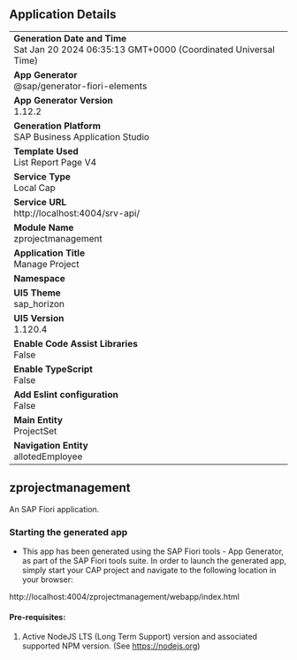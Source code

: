 ## Application Details
|               |
| ------------- |
|**Generation Date and Time**<br>Sat Jan 20 2024 06:35:13 GMT+0000 (Coordinated Universal Time)|
|**App Generator**<br>@sap/generator-fiori-elements|
|**App Generator Version**<br>1.12.2|
|**Generation Platform**<br>SAP Business Application Studio|
|**Template Used**<br>List Report Page V4|
|**Service Type**<br>Local Cap|
|**Service URL**<br>http://localhost:4004/srv-api/
|**Module Name**<br>zprojectmanagement|
|**Application Title**<br>Manage Project|
|**Namespace**<br>|
|**UI5 Theme**<br>sap_horizon|
|**UI5 Version**<br>1.120.4|
|**Enable Code Assist Libraries**<br>False|
|**Enable TypeScript**<br>False|
|**Add Eslint configuration**<br>False|
|**Main Entity**<br>ProjectSet|
|**Navigation Entity**<br>allotedEmployee|

## zprojectmanagement

An SAP Fiori application.

### Starting the generated app

-   This app has been generated using the SAP Fiori tools - App Generator, as part of the SAP Fiori tools suite.  In order to launch the generated app, simply start your CAP project and navigate to the following location in your browser:

http://localhost:4004/zprojectmanagement/webapp/index.html

#### Pre-requisites:

1. Active NodeJS LTS (Long Term Support) version and associated supported NPM version.  (See https://nodejs.org)


